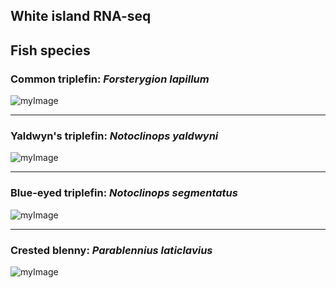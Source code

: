 White island RNA-seq
--------------------
## Fish species
### Common triplefin: *Forsterygion lapillum*  
![myImage](https://images.reeflifesurvey.com/0/species_96_57467a68baab7.w1300.h866.jpg)
***
### Yaldwyn's triplefin: *Notoclinops yaldwyni*  
![myImage](http://www.ryanphotographic.com/images/JPEGS/Notoclinops%20yaldwyni%20Yaldwyn's%20triplefin,%20Poor%20Knights,%20New%20Zealand%20IMG_9169.jpg)
***
### Blue-eyed triplefin: *Notoclinops segmentatus*
![myImage](https://upload.wikimedia.org/wikipedia/commons/6/69/Notoclinops_segmentatus_%28Blue-eyed_triplefin%29.jpg)
***
### Crested blenny: *Parablennius laticlavius*  
![myImage](https://upload.wikimedia.org/wikipedia/commons/0/06/Parablennius_laticlavius_%28Crested_blenny%29.jpg)
